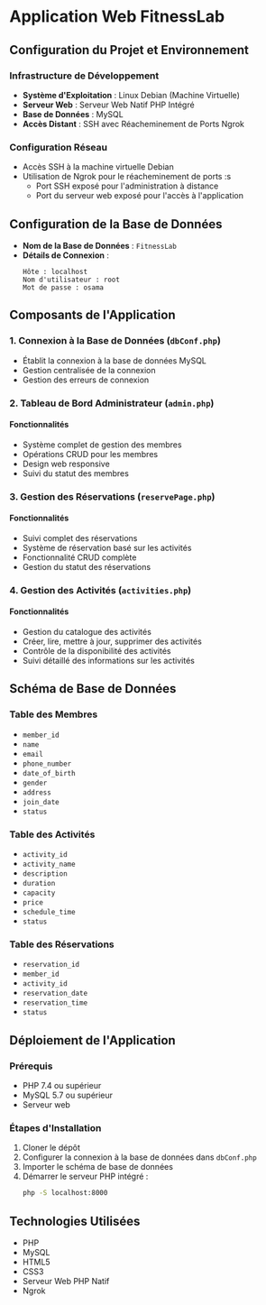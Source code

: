 # Application Web FitnessLab

## Configuration du Projet et Environnement

### Infrastructure de Développement
- **Système d'Exploitation** : Linux Debian (Machine Virtuelle)
- **Serveur Web** : Serveur Web Natif PHP Intégré
- **Base de Données** : MySQL
- **Accès Distant** : SSH avec Réacheminement de Ports Ngrok

### Configuration Réseau
- Accès SSH à la machine virtuelle Debian
- Utilisation de Ngrok pour le réacheminement de ports :s
  - Port SSH exposé pour l'administration à distance
  - Port du serveur web exposé pour l'accès à l'application

## Configuration de la Base de Données
- **Nom de la Base de Données** : `FitnessLab`
- **Détails de Connexion** :
  ```
  Hôte : localhost
  Nom d'utilisateur : root
  Mot de passe : osama
  ```

## Composants de l'Application

### 1. Connexion à la Base de Données (`dbConf.php`)
- Établit la connexion à la base de données MySQL
- Gestion centralisée de la connexion
- Gestion des erreurs de connexion

### 2. Tableau de Bord Administrateur (`admin.php`)
#### Fonctionnalités
- Système complet de gestion des membres
- Opérations CRUD pour les membres
- Design web responsive
- Suivi du statut des membres

### 3. Gestion des Réservations (`reservePage.php`)
#### Fonctionnalités
- Suivi complet des réservations
- Système de réservation basé sur les activités
- Fonctionnalité CRUD complète
- Gestion du statut des réservations

### 4. Gestion des Activités (`activities.php`)
#### Fonctionnalités
- Gestion du catalogue des activités
- Créer, lire, mettre à jour, supprimer des activités
- Contrôle de la disponibilité des activités
- Suivi détaillé des informations sur les activités

## Schéma de Base de Données

### Table des Membres
- `member_id`
- `name`
- `email`
- `phone_number`
- `date_of_birth`
- `gender`
- `address`
- `join_date`
- `status`

### Table des Activités
- `activity_id`
- `activity_name`
- `description`
- `duration`
- `capacity`
- `price`
- `schedule_time`
- `status`

### Table des Réservations
- `reservation_id`
- `member_id`
- `activity_id`
- `reservation_date`
- `reservation_time`
- `status`

## Déploiement de l'Application

### Prérequis
- PHP 7.4 ou supérieur
- MySQL 5.7 ou supérieur
- Serveur web 

### Étapes d'Installation
1. Cloner le dépôt
2. Configurer la connexion à la base de données dans `dbConf.php`
3. Importer le schéma de base de données
4. Démarrer le serveur PHP intégré :
   ```bash
   php -S localhost:8000
   ```

## Technologies Utilisées
- PHP
- MySQL
- HTML5
- CSS3
- Serveur Web PHP Natif
- Ngrok
